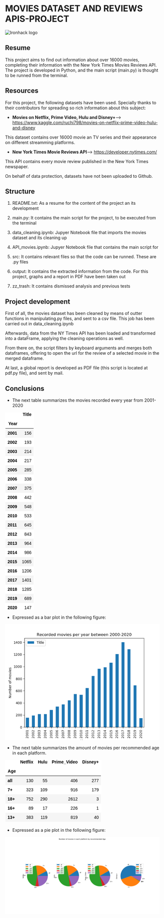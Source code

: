 # MOVIES DATASET AND REVIEWS APIS-PROJECT


![Ironhack logo](https://www.fundacionuniversia.net/wp-content/uploads/2017/09/ironhack_logo.jpg)

## Resume

This project aims to find out information about over 16000 movies, completing their information with the New York Times Movies Reviews API.
The project is developed in Python, and the main script (main.py) is thought to be runned from the terminal.


## Resources
For this project, the following datasets have been used. Specially thanks to their contributors for spreading so rich information about this subject:

* **Movies on Netflix, Prime Video, Hulu and Disney+**--> https://www.kaggle.com/ruchi798/movies-on-netflix-prime-video-hulu-and-disney 

This dataset contains over 16000 movie an TV series and their appearance on different streamming platforms.


* **New York Times Movie Reviews API**--> https://developer.nytimes.com/

This API contains every movie review published in the New York Times newspaper.

On behalf of data protection, datasets have not been uploaded to Github.


## Structure

1) README.txt: As a resume for the content of the project an its development

2) main.py: It contains the main script for the project, to be executed from the terminal

3) data_cleaning.ipynb: Jupyer Notebook file that imports the movies dataset and its cleaning up

4) API_movies.ipynb: Jupyer Notebook file that contains the main script for 

6) src: It contains relevant files so that the code can be runned. These are .py files

7) output: It contains the extracted information from the code. For this project, graphs and a report in PDF have been taken out

8) zz_trash: It contains dismissed analysis and previous tests

## Project development

First of all, the movies dataset has been cleaned by means of outter functions in manipulating.py files, and sent to a csv file. This job has been carried out in data_cleaning.ipynb

Afterwards, data from the NY Times API has been loaded and transformed into a dataFrame, applying the cleaning operations as well.

From there on, the script filters by keyboard arguments and merges both dataframes, offering to open the url for the review of a selected movie in the merged dataframe.

At last, a global report is developed as PDF file (this script is located at pdf.py file), and sent by mail.


## Conclusions


- The next table summarizes the movies recorded every year from 2001-2020

![movies_years](output/movies_years.png)




- Expressed as a bar plot in the following figure:


![years](output/years.png)





- The next table summarizes the amount of movies per recommended age in each platform.


![movies_age](output/movies_age.png)
  



- Expressed as a pie plot in the following figure:


![age](output/age.png)

   